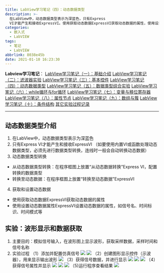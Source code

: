 ```yaml
---
title: LabView学习笔记（四）：动态数据类型
description: >-
  在LabView中，动态数据类型表示为深蓝色，只有Express
  VI才能产生和接收ExpressVI。使用获取动态数据ExpressVI获取动态数据的属性，使用设置动态数据属性ExpressVI设置动态数据的属性，如信号名、时间标识、时间模式等。
categories:
  - 嵌入式
  - LabVIEW
tags:
  - 笔记
  - LabVIEW
abbrlink: 8038e45b
date: 2021-01-10 16:23:30
---
```


**Labview学习笔记**：
[LabView学习笔记（一）：基础介绍](https://blog.csdn.net/weixin_44543463/article/details/112325523)
[LabView学习笔记（二）：滤波器实验](https://blog.csdn.net/weixin_44543463/article/details/112329185)
[LabView学习笔记（三）：基本控件](https://blog.csdn.net/weixin_44543463/article/details/112364388)
[LabView学习笔记（四）：动态数据类型](https://blog.csdn.net/weixin_44543463/article/details/112366358)
[LabView学习笔记（五）：数据类型综合实验](https://blog.csdn.net/weixin_44543463/article/details/112392799)
[LabView学习笔记（六）：while循环与for循环](https://blog.csdn.net/weixin_44543463/article/details/112393383)
[LabView学习笔记（七）：变量与移位寄存器](https://blog.csdn.net/weixin_44543463/article/details/112431393)
[LabView学习笔记（八）：属性节点](https://blog.csdn.net/weixin_44543463/article/details/112470713)
[LabView学习笔记（九）：数组与簇](https://blog.csdn.net/weixin_44543463/article/details/112529983)
[LabView学习笔记（十）：条件结构](https://blog.csdn.net/weixin_44543463/article/details/112571924)
[其它实验过程记录](https://blog.csdn.net/weixin_44543463/category_10714833.html)

---
## 动态数据类型介绍
1. 在LabView中，动态数据类型表示为深蓝色
2. 只有Express VI才能产生和接收ExpressVI （如要使用内置VI或函数处理动态数据类型，必须先进行数据类型转换，连线时一般会自动转换动态数据）
3. 动态数据类型转换
* 从动态数据类型转换：在程序框图上放置“从动态数据转换”Express VI，配置转换的数据类型
* 转换至动态数据：在程序框图上放置“转换至动态数据”ExpressVI
4. 获取和设置动态数据
* 使用获取动态数据ExpressVI获取动态数据的属性
* 使用设置动态数据属性ExpressVI设置动态数据的属性，如信号名、时间标识、时间模式等

## 实验：波形显示和数据获取
1. 主要目的：模拟信号输入，在波形图上显示波形，获取采样数据，采样时间和信号名称
2. 实验过程
（1）添加并配置仿真信号
![](https://img.mahaofei.com/img/202112231053478-labview-notes4-1.png)
![](https://img.mahaofei.com/img/202112231053836-labview-notes4-2.png)
（2）创建图形显示控件（示波器），用来显示输出波形
![](https://img.mahaofei.com/img/202112231053597-labview-notes4-3.png)
（3）获得信号数据，并进行显示
![](https://img.mahaofei.com/img/202112231054721-labview-notes4-4.png)
![](https://img.mahaofei.com/img/202112231054013-labview-notes4-5.png)
![](https://img.mahaofei.com/img/202112231054727-labview-notes4-6.png)
（4）获得信号属性并显示
![](https://img.mahaofei.com/img/202112231055401-labview-notes4-7.png)
![](https://img.mahaofei.com/img/202112231055694-labview-notes4-8.png)
![](https://img.mahaofei.com/img/202112231055409-labview-notes4-9.png)
（5)运行程序查看结果
![](https://img.mahaofei.com/img/202112231056441-labview-notes4-10.png)